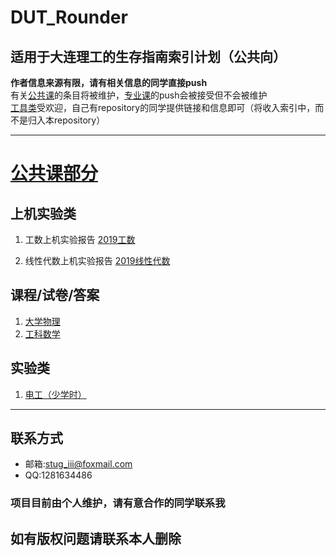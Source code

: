 # DUT_Rounder

## 适用于大连理工的生存指南索引计划（公共向）  
**作者信息来源有限，请有相关信息的同学直接push**   
有关[公共课](https://github.com/StuGRua/DUT_Rounder/tree/master/public_courses)的条目将被维护，[专业课](https://github.com/StuGRua/DUT_Rounder/tree/master/specialized_courses)的push会被接受但不会被维护  
[工具类](https://github.com/StuGRua/DUT_Rounder/tree/master/tools)受欢迎，自己有repository的同学提供链接和信息即可（将收入索引中，而不是归入本repository）  

  ---

# [公共课部分](https://github.com/StuGRua/DUT_Rounder/tree/master/public_courses)
## 上机实验类
1. 工数上机实验报告
 [2019工数](https://github.com/StuGRua/DUT_Rounder/tree/master/public_courses/工科数学分析上机实验)  

 2. 线性代数上机实验报告
 [2019线性代数](https://github.com/StuGRua/DUT_Rounder/tree/master/public_courses/线性代数上机实验)  

 ## 课程/试卷/答案
 1. [大学物理](https://github.com/StuGRua/DUT_Rounder/tree/master/public_courses/%E5%A4%A7%E5%AD%A6%E7%89%A9%E7%90%86)
 2. [工科数学](https://github.com/StuGRua/DUT_Rounder/tree/master/public_courses/%E5%B7%A5%E7%A7%91%E6%95%B0%E5%AD%A6)

 ## 实验类  
 1. [电工（少学时）](https://github.com/StuGRua/DUT_Rounder/tree/master/public_courses/电工实验)



---
## 联系方式
- 邮箱:stug_iii@foxmail.com
- QQ:1281634486

### 项目目前由个人维护，请有意合作的同学联系我  
## 如有版权问题请联系本人删除